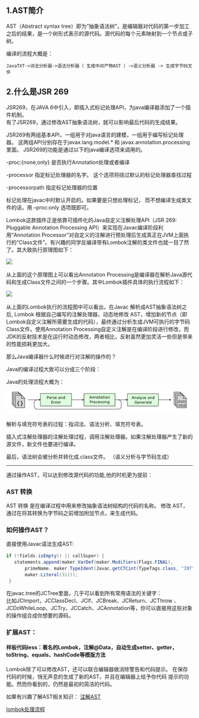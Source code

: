 ## 1.AST简介

AST（Abstract syntax tree）即为“抽象语法树”，是编辑器对代码的第一步加工之后的结果，是一个树形式表示的源代码。源代码的每个元素映射到一个节点或子树。

编译的流程大概是：

```
JavaTXT->词法分析器->语法分析器（ 生成中间产物AST ）->语义分析器 -> 生成字节码文件
```
## 2.什么是JSR 269

JSR269，在JAVA 6中引入，即插入式标记处理API，为java编译器添加了一个插件机制。<br>
有了JSR269，通过修改AST抽象语法树，就可以影响最后代码的生成结果。


JSR269有两组基本API，一组用于对java语言的建模，一组用于编写标记处理器。
这两组API分别存在于javax.lang.model.* 和 javax.annotation.processing里面。
JSR269的功能是通过以下的java编译选项来调用的。


-proc:{none,only} 是否执行Annotation处理或者编译


-processor <classes> 指定标记处理器的名字。
这个选项将绕过默认的标记处理器查找过程


-processorpath <path> 指定标记处理器的位置


标记处理在javac中时默认开启的。如果要是只想处理标记，
而不想编译生成类文件的话，用 –proc:only 选项既即可。


Lombok这款插件正是依靠可插件化的Java自定义注解处理API（JSR 269: Pluggable Annotation Processing API）来实现在Javac编译阶段利用“Annotation Processor”对自定义的注解进行预处理后生成真正在JVM上面执行的“Class文件”。有兴趣的同学反编译带有Lombok注解的类文件也就一目了然了。其大致执行原理图如下：


![](https://box.kancloud.cn/8cb5cf004c01aa7f341602ee1d3fcc7e_600x130.png)

从上面的这个原理图上可以看出Annotation Processing是编译器在解析Java源代码和生成Class文件之间的一个步骤。其中Lombok插件具体的执行流程如下：

![](https://box.kancloud.cn/a09e8f2534663f4dc474d4867f4d9365_278x689.png)

从上面的Lombok执行的流程图中可以看出，在Javac 解析成AST抽象语法树之后, Lombok 根据自己编写的注解处理器，动态地修改 AST，增加新的节点（即Lombok自定义注解所需要生成的代码），最终通过分析生成JVM可执行的字节码Class文件。使用Annotation Processing自定义注解是在编译阶段进行修改，而JDK的反射技术是在运行时动态修改，两者相比，反射虽然更加灵活一些但是带来的性能损耗更加大。




那么Java编译器什么时候进行对注解的操作的？


Java的编译过程大致可以分成三个阶段：


Java的处理流程大概为：


![](ast语法树.png)

解析与填充符号表的过程：指词法、语法分析、填充符号表。


插入式注解处理器的注解处理过程，调用注解处理器。如果注解处理器产生了新的源文件，新文件也要进行编译。


最后，语法树会被分析并转化成.class文件。 （语义分析与字节码生成）


---


通过操作AST，可以达到修改源代码的功能,他的时机更为提前：


### AST 转换

AST 转换 是在编译过程中用来修改抽象语法树结构的代码的名称。
修改 AST，通过在将其转换为字节码之前增加附加节点，来生成代码。

### 如何操作AST？

直接使用Javac语法生成AST:

```java
if (!fields.isEmpty() || callSuper) {
   statements.append(maker.VarDef(maker.Modifiers(Flags.FINAL),
       primeName, maker.TypeIdent(Javac.getCTCint(TypeTags.class, "INT")), 
       maker.Literal(31)));
 }
```

在javac.tree的JCTree里面，几乎可以看到所有常用语法的关键字：<br>
比如JCImport，JCClassDecl、JCIf、JCBreak、JCReturn、JCThrow
、JCDoWhileLoop、JCTry、JCCatch、JCAnnotation等，你可以直接用这些对象的操作组合成你想要的源码。

### 扩展AST：

#### 样板代码less：著名的Lombok，注解@Data，自动生成setter、getter，toString、equals、hashCode等模版方法

Lombok除了可以修改AST，还可以联合编辑器做消除警告和代码提示。
在保存代码的时候，悄无声息的生成了新的AST，并且在编辑器上给予你代码
提示的功能。然而你看到的，仍然是最初的简洁的代码。

如果有兴趣了解AST相关知识：
[注解AST](https://blog.csdn.net/dd864140130/article/details/53875814)

[lombok处理流程](lombok处理流程.md)





